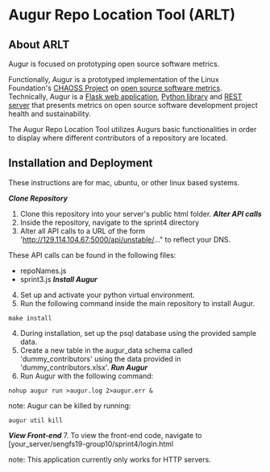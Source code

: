 # Augur Repo Location Tool (ARLT)

## About ARLT

Augur is focused on prototyping open source software metrics.

Functionally, Augur is a prototyped implementation of the Linux Foundation's [CHAOSS Project](http://chaoss.community) on [open source software metrics](https://github.com/chaoss/metrics). Technically, Augur is a [Flask web application](http://augur.osshealth.io), [Python library](https://oss-augur.readthedocs.io/en/dev/library-documentation/python.html) and [REST server](http://augur.osshealth.io/static/api_docs/) that presents metrics on open source software development project health and sustainability.

The Augur Repo Location Tool utilizes Augurs basic functionalities in order to display where different contributors of a repository are located. 

## Installation and Deployment
These instructions are for mac, ubuntu, or other linux based systems.

***Clone Repository***
1. Clone this repository into your server's public html folder.
***Alter API calls***
2. Inside the repository, navigate to the sprint4 directory
3. Alter all API calls to a URL of the form 'http://129.114.104.67:5000/api/unstable/..." to reflect your DNS.

These API calls can be found in the following files:
  * repoNames.js
  * sprint3.js
***Install Augur***
4. Set up and activate your python virtual environment.
3. Run the following command inside the main repository to install Augur.
```
make install
```
4. During installation, set up the psql database using the provided sample data.
5. Create a new table in the augur_data schema called 'dummy_contributors' using the data provided in 'dummy_contributors.xlsx'. 
***Run Augur***
6. Run Augur with the following command:
```
nohup augur run >augur.log 2>augur.err &
```

note: Augur can be killed by running:
```
augur util kill
```
***View Front-end***
7. To view the front-end code, navigate to [your_server/sengfs19-group10/sprint4/login.html

note: This application currently only works for HTTP servers. 


